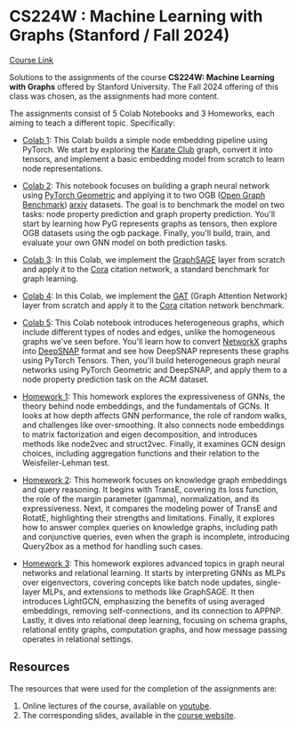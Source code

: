 # CS224W : Machine Learning with Graphs (Stanford / Fall 2024)

[Course Link](https://web.stanford.edu/class/cs224w/)

Solutions to the assignments of the course __CS224W: Machine Learning with Graphs__ offered by Stanford University. The Fall 2024 offering of this class was chosen, as the assignments had more content.

The assignments consist of 5 Colab Notebooks and 3 Homeworks, each aiming to teach a different topic. Specifically:

- [Colab 1](CS224W_colab_1_kyuhyeok.ipynb): This Colab builds a simple node embedding pipeline using PyTorch. We start by exploring the [Karate Club](https://pytorch-geometric.readthedocs.io/en/latest/modules/datasets.html#torch_geometric.datasets.KarateClub) graph, convert it into tensors, and implement a basic embedding model from scratch to learn node representations.

- [Colab 2](CS224W_colab_2_kyuhyeok.ipynb): This notebook focuses on building a graph neural network using [PyTorch Geometric](https://pytorch-geometric.readthedocs.io/en/latest/) and applying it to two OGB ([Open Graph Benchmark](https://ogb.stanford.edu/)) [arxiv](https://ogb.stanford.edu/docs/nodeprop/#ogbn-arxiv) datasets. The goal is to benchmark the model on two tasks: node property prediction and graph property prediction. You'll start by learning how PyG represents graphs as tensors, then explore OGB datasets using the ogb package. Finally, you'll build, train, and evaluate your own GNN model on both prediction tasks.

- [Colab 3](CS224W_colab_3_kyuhyeok.ipynb): In this Colab, we implement the [GraphSAGE](https://arxiv.org/abs/1706.02216) layer from scratch and apply it to the [Cora](https://pytorch-geometric.readthedocs.io/en/latest/modules/datasets.html#torch_geometric.datasets.Planetoid) citation network, a standard benchmark for graph learning.

- [Colab 4](CS224W_colab_4_kyuhyeok.ipynb): In this Colab, we implement the [GAT](https://arxiv.org/abs/1710.10903) (Graph Attention Network) layer from scratch and apply it to the [Cora](https://pytorch-geometric.readthedocs.io/en/latest/modules/datasets.html#torch_geometric.datasets.Planetoid) citation network benchmark.

- [Colab 5](CS224W_colab_5_kyuhyeok.ipynb): This Colab notebook introduces heterogeneous graphs, which include different types of nodes and edges, unlike the homogeneous graphs we've seen before. You'll learn how to convert [NetworkX](https://networkx.org/) graphs into [DeepSNAP](https://github.com/snap-stanford/deepsnap) format and see how DeepSNAP represents these graphs using PyTorch Tensors. Then, you'll build heterogeneous graph neural networks using PyTorch Geometric and DeepSNAP, and apply them to a node property prediction task on the ACM dataset.

- [Homework 1](CS224W_hw1_KyuhyeokSeo.pdf): This homework explores the expressiveness of GNNs, the theory behind node embeddings, and the fundamentals of GCNs. It looks at how depth affects GNN performance, the role of random walks, and challenges like over-smoothing. It also connects node embeddings to matrix factorization and eigen decomposition, and introduces methods like node2vec and struct2vec. Finally, it examines GCN design choices, including aggregation functions and their relation to the Weisfeiler-Lehman test.

- [Homework 2](CS224W_hw2_KyuhyeokSeo.pdf): This homework focuses on knowledge graph embeddings and query reasoning. It begins with TransE, covering its loss function, the role of the margin parameter (gamma), normalization, and its expressiveness. Next, it compares the modeling power of TransE and RotatE, highlighting their strengths and limitations. Finally, it explores how to answer complex queries on knowledge graphs, including path and conjunctive queries, even when the graph is incomplete, introducing Query2box as a method for handling such cases.

- [Homework 3](CS224W_hw3_KyuhyeokSeo.pdf): This homework explores advanced topics in graph neural networks and relational learning. It starts by interpreting GNNs as MLPs over eigenvectors, covering concepts like batch node updates, single-layer MLPs, and extensions to methods like GraphSAGE. It then introduces LightGCN, emphasizing the benefits of using averaged embeddings, removing self-connections, and its connection to APPNP. Lastly, it dives into relational deep learning, focusing on schema graphs, relational entity graphs, computation graphs, and how message passing operates in relational settings.


## Resources

The resources that were used for the completion of the assignments are:

1. Online lectures of the course, available on [youtube](https://www.youtube.com/playlist?list=PLoROMvodv4rPLKxIpqhjhPgdQy7imNkDn).
2. The corresponding slides, available in the [course website](https://web.stanford.edu/class/cs224w/).
